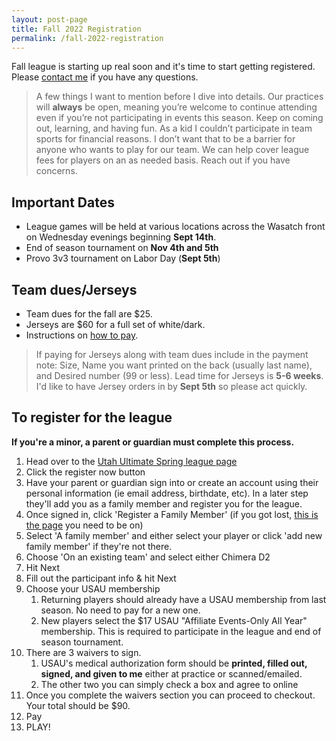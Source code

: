 ```yaml
---
layout: post-page
title: Fall 2022 Registration
permalink: /fall-2022-registration
--- 
```


Fall league is starting up real soon and it's time to start getting registered. Please [contact me](mailto:chimera.ulti@gmail.com) if you have any questions.

> A few things I want to mention before I dive into details. Our practices will **always** be open, meaning you’re welcome to continue attending even if you’re not participating in events this season. Keep on coming out, learning, and having fun. As a kid I couldn’t participate in team sports for financial reasons. I don’t want that to be a barrier for anyone who wants to play for our team. We can help cover league fees for players on an as needed basis. Reach out if you have concerns.

## Important Dates
* League games will be held at various locations across the Wasatch front on Wednesday evenings beginning **Sept 14th**.
* End of season tournament on **Nov 4th and 5th**
* Provo 3v3 tournament on Labor Day (**Sept 5th**)

## Team dues/Jerseys
* Team dues for the fall are $25. 
* Jerseys are $60 for a full set of white/dark.
* Instructions on [how to pay](/pay).
> If paying for Jerseys along with team dues include in the payment note: Size, Name you want printed on the back (usually last name), and Desired number (99 or less). Lead time for Jerseys is **5-6 weeks**. I'd like to have Jersey orders in by **Sept 5th** so please act quickly.

## To register for the league
**If you're a minor, a parent or guardian must complete this process.**

1. Head over to the [Utah Ultimate Spring league page](https://utahultimate.org/e/youth-spring-league-2022)
2. Click the register now button 
3. Have your parent or guardian sign into or create an account using their personal information (ie email address, birthdate, etc). In a later step they'll add you as a family member and register you for the league.
4. Once signed in, click 'Register a Family Member' (if you got lost, [this is the page](https://utahultimate.org/e/youth-spring-league-2022/register?new=1) you need to be on)
5. Select 'A family member' and either select your player or click 'add new family member' if they're not there.
6. Choose 'On an existing team' and select either Chimera D2
7. Hit Next
8. Fill out the participant info & hit Next
9. Choose your USAU membership
	1. Returning players should already have a USAU membership from last season. No need to pay for a new one.
	2. New players select the $17 USAU "Affiliate Events-Only All Year" membership. This is required to participate in the league and end of season tournament.
10. There are 3 waivers to sign.
	1. USAU's medical authorization form should be **printed, filled out, signed, and given to me** either at practice or scanned/emailed.
	2. The other two you can simply check a box and agree to online
11. Once you complete the waivers section you can proceed to checkout. Your total should be $90.
12. Pay
13. PLAY!
